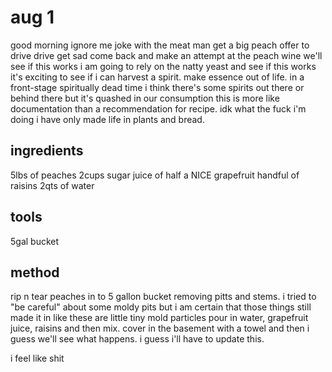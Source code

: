 # aug 1

good morning 
ignore me
joke with the meat man
get a big peach
offer to drive
drive
get sad
come back and make an attempt at the peach wine
we'll see if this works
i am going to rely on the natty yeast and see if this works
it's exciting to see if i can harvest a spirit. make essence out of life.
in a front-stage spiritually dead time
i think there's some spirits out there or behind there
but it's quashed in our consumption
this is more like documentation than a recommendation for recipe. idk what the fuck i'm doing
i have only made life in plants and bread.

## ingredients

5lbs of peaches
2cups sugar
juice of half a NICE grapefruit
handful of raisins
2qts of water

## tools

5gal bucket

## method

rip n tear peaches in to 5 gallon bucket removing pitts and stems.
i tried to "be careful" about some moldy pits but i am certain that those things still made it in
like these are little tiny mold particles
pour in water, grapefruit juice, raisins and then mix.
cover in the basement with a towel and then i guess we'll see what happens.
i guess i'll have to update this.

i feel like shit